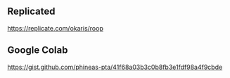 ## Replicated

https://replicate.com/okaris/roop

## Google Colab

https://gist.github.com/phineas-pta/41f68a03b3c0b8fb3e1fdf98a4f9cbde